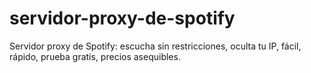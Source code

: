 # servidor-proxy-de-spotify
Servidor proxy de Spotify: escucha sin restricciones, oculta tu IP, fácil, rápido, prueba gratis, precios asequibles.
